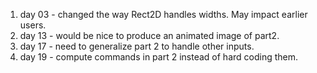 1. day 03 - changed the way Rect2D handles widths.  May impact earlier users.
1. day 13 - would be nice to produce an animated image of part2.
1. day 17 - need to generalize part 2 to handle other inputs.
1. day 19 - compute commands in part 2 instead of hard coding them.